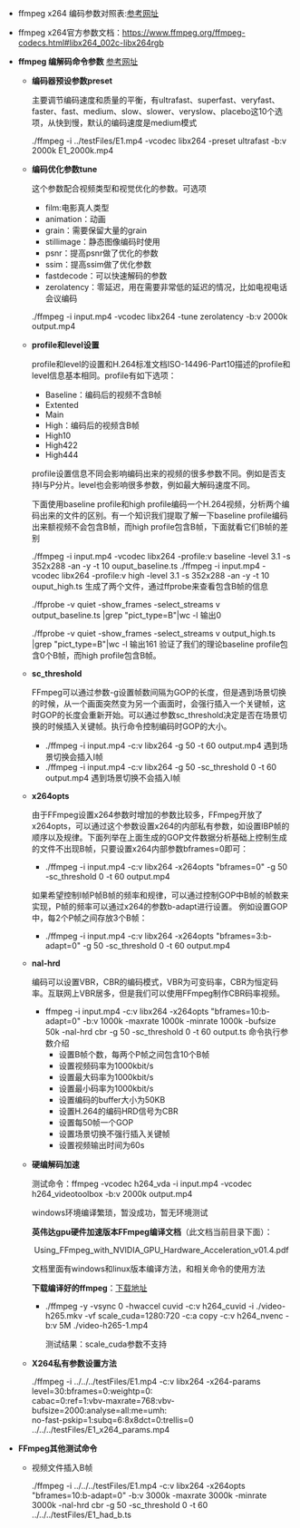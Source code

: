- ffmpeg x264 编码参数对照表:[参考网址](https://blog.csdn.net/byxdaz/article/details/80663718)

- ffmpeg x264官方参数文档：https://www.ffmpeg.org/ffmpeg-codecs.html#libx264_002c-libx264rgb

- **ffmpeg 编解码命令参数** [参考网址](https://blog.csdn.net/Lyman_Ye/article/details/80305904)
  
  - **编码器预设参数preset**
  
    主要调节编码速度和质量的平衡，有ultrafast、superfast、veryfast、faster、fast、medium、slow、slower、veryslow、placebo这10个选项，从快到慢，默认的编码速度是medium模式
  
    ./ffmpeg -i ../testFiles/E1.mp4 -vcodec libx264 -preset ultrafast -b:v 2000k E1_2000k.mp4
  
  - **编码优化参数tune**
  
    这个参数配合视频类型和视觉优化的参数。可选项
  
    - film:电影真人类型
    - animation：动画
    - grain：需要保留大量的grain
    - stillimage：静态图像编码时使用
    - psnr：提高psnr做了优化的参数
    - ssim：提高ssim做了优化参数
    - fastdecode：可以快速解码的参数
    - zerolatency：零延迟，用在需要非常低的延迟的情况，比如电视电话会议编码
  
    ./ffmpeg -i input.mp4 -vcodec libx264 -tune zerolatency -b:v 2000k output.mp4
  
  - **profile和level设置**
  
    profile和level的设置和H.264标准文档ISO-14496-Part10描述的profile和level信息基本相同。profile有如下选项：
  
    - Baseline：编码后的视频不含B帧
    - Extented
    - Main
    - High：编码后的视频含B帧
    - High10
    - High422
    - High444
  
    profile设置信息不同会影响编码出来的视频的很多参数不同。例如是否支持I与P分片。level也会影响很多参数，例如最大解码速度不同。
  
    下面使用baseline profile和high profile编码一个H.264视频，分析两个编码出来的文件的区别。有一个知识我们提取了解一下baseline profile编码出来额视频不会包含B帧，而high profile包含B帧，下面就看它们B帧的差别
  
    ./ffmpeg -i input.mp4 -vcodec libx264 -profile:v baseline -level 3.1 -s 352x288 -an -y -t 10 ouput_baseline.ts
    ./ffmpeg -i input.mp4 -vcodec libx264 -profile:v high -level 3.1 -s 352x288 -an -y -t 10 ouput_high.ts
    生成了两个文件，通过ffprobe来查看包含B帧的信息
  
    ./ffprobe -v quiet -show_frames -select_streams v output_baseline.ts |grep "pict_type=B"|wc -l
    输出0
  
    ./ffprobe -v quiet -show_frames -select_streams v output_high.ts |grep "pict_type=B"|wc -l
    输出161
    验证了我们的理论baseline profile包含0个B帧，而high profile包含B帧。
  
  - **sc_threshold**
  
    FFmpeg可以通过参数-g设置帧数间隔为GOP的长度，但是遇到场景切换的时候，从一个画面突然变为另一个画面时，会强行插入一个关键帧，这时GOP的长度会重新开始。可以通过参数sc_threshold决定是否在场景切换的时候插入关键帧。执行命令控制编码时GOP的大小。
  
    - ./ffmpeg -i input.mp4 -c:v libx264 -g 50 -t 60 output.mp4   遇到场景切换会插入I帧
    - ./ffmpeg -i input.mp4 -c:v libx264 -g 50 -sc_threshold 0 -t 60 output.mp4  遇到场景切换不会插入I帧
  
  - **x264opts**
  
    由于FFmpeg设置x264参数时增加的参数比较多，FFmpeg开放了x264opts，可以通过这个参数设置x264的内部私有参数，如设置IBP帧的顺序以及规律。下面列举在上面生成的GOP文件数据分析基础上控制生成的文件不出现B帧，只要设置x264内部参数bframes=0即可：
  
    - ./ffmpeg -i input.mp4 -c:v libx264 -x264opts "bframes=0" -g 50 -sc_threshold 0 -t 60 output.mp4  
  
    如果希望控制I帧P帧B帧的频率和规律，可以通过控制GOP中B帧的帧数来实现，P帧的频率可以通过x264的参数b-adapt进行设置。
    例如设置GOP中，每2个P帧之间存放3个B帧：
  
    - ./ffmpeg -i input.mp4 -c:v libx264 -x264opts "bframes=3:b-adapt=0" -g 50 -sc_threshold 0 -t 60 output.mp4
  
  - **nal-hrd**
  
    编码可以设置VBR，CBR的编码模式，VBR为可变码率，CBR为恒定码率。互联网上VBR居多，但是我们可以使用FFmpeg制作CBR码率视频。
  
    - ffmpeg -i input.mp4 -c:v libx264 -x264opts "bframes=10:b-adapt=0" -b:v 1000k -maxrate 1000k -minrate 1000k -bufsize 50k -nal-hrd cbr -g 50 -sc_threshold 0 -t 60 output.ts
      命令执行参数介绍
      - 设置B帧个数，每两个P帧之间包含10个B帧
      - 设置视频码率为1000kbit/s
      - 设置最大码率为1000kbit/s
      - 设置最小码率为1000kbit/s
      - 设置编码的buffer大小为50KB
      - 设置H.264的编码HRD信号为CBR
      - 设置每50帧一个GOP
      - 设置场景切换不强行插入关键帧
      - 设置视频输出时间为60s
    
  - **硬编解码加速**
  
    测试命令：ffmpeg -vcodec h264_vda -i input.mp4 -vcodec h264_videotoolbox -b:v 2000k output.mp4
  
    windows环境编译繁琐，暂没成功，暂无环境测试
    
    **英伟达gpu硬件加速版本FFmpeg编译文档**（此文档当前目录下面）：	
    
    ​	Using_FFmpeg_with_NVIDIA_GPU_Hardware_Acceleration_v01.4.pdf
    
    文档里面有windows和linux版本编译方法，和相关命令的使用方法
    
    
    
    **下载编译好的ffmpeg**：[下载地址](https://ffmpeg.zeranoe.com/builds/win64/static/ffmpeg-20200213-6d37ca8-win64-static.zip)
    
    - ./ffmpeg -y -vsync 0 -hwaccel cuvid -c:v h264_cuvid -i ./video-h265.mkv -vf
      scale_cuda=1280:720 -c:a copy -c:v h264_nvenc -b:v 5M ./video-h265-1.mp4  
    
      测试结果：scale_cuda参数不支持
    
  - **X264私有参数设置方法**
  
    ./ffmpeg -i ../../../testFiles/E1.mp4 -c:v libx264 -x264-params level=30:bframes=0:weightp=0:\
    cabac=0:ref=1:vbv-maxrate=768:vbv-bufsize=2000:analyse=all:me=umh:\
    no-fast-pskip=1:subq=6:8x8dct=0:trellis=0 ../../../testFiles/E1_x264_params.mp4
  
- **FFmpeg其他测试命令**

  - 视频文件插入B帧

    ./ffmpeg -i ../../../testFiles/E1.mp4 -c:v libx264 -x264opts "bframes=10:b-adapt=0" -b:v 3000k -maxrate 3000k -minrate 3000k  -nal-hrd cbr -g 50 -sc_threshold 0 -t 60 ../../../testFiles/E1_had_b.ts


